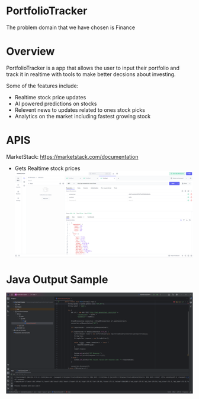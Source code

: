 # PortfolioTracker

The problem domain that we have chosen is Finance

# Overview

PortfolioTracker is a app that allows the user to input their portfolio and track it in realtime with tools to make better decsions about investing. 

Some of the features include:

* Realtime stock price updates
* AI powered predictions on stocks
* Relevent news to updates related to ones stock picks
* Analytics on the market including fastest growing stock

# APIS
MarketStack: https://marketstack.com/documentation
* Gets Realtime stock prices
![Screenshot of api call](/images/sample_api_call.png)

# Java Output Sample

![Screeshot of Java Code Output](/images/java_sample_output.png)
